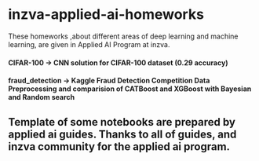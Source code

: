 # inzva-applied-ai-homeworks
These homeworks ,about different areas of deep learning and machine learning, are given in Applied AI Program at inzva. 
#### CIFAR-100 -> CNN solution for CIFAR-100 dataset (0.29 accuracy)

#### fraud_detection -> Kaggle Fraud Detection Competition Data Preprocessing and comparision of CATBoost and XGBoost with Bayesian and Random search 

#### 

## Template of some notebooks are prepared by applied ai guides. Thanks to all of guides,  and inzva community for the applied ai program.
